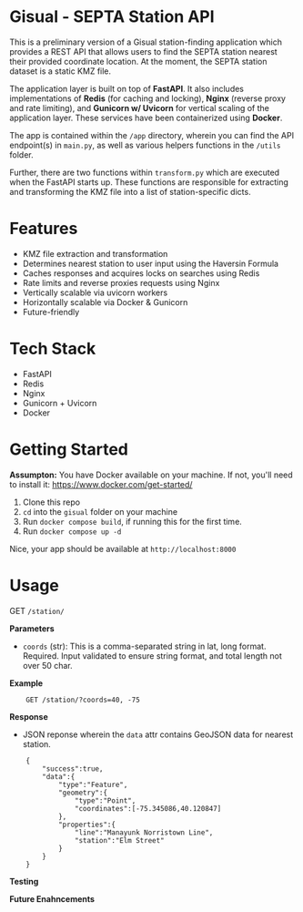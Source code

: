 # Gisual - SEPTA Station API

This is a preliminary version of a Gisual station-finding application which provides a REST API that allows users to find the SEPTA station nearest their provided coordinate location. At the moment, the SEPTA station dataset is a static KMZ file. 

The application layer is built on top of **FastAPI**. It also includes implementations of **Redis** (for caching and locking), **Nginx** (reverse proxy and rate limiting), and **Gunicorn w/ Uvicorn** for vertical scaling of the application layer. These services have been containerized using **Docker**.

The app is contained within the `/app` directory, wherein you can find the API endpoint(s) in `main.py`, as well as various helpers functions in the `/utils` folder.

Further, there are two functions within `transform.py` which are executed when the FastAPI starts up. These functions are responsible for extracting and transforming the KMZ file into a list of station-specific dicts. 

# Features

- KMZ file extraction and transformation
- Determines nearest station to user input using the Haversin Formula
- Caches responses and acquires locks on searches using Redis
- Rate limits and reverse proxies requests using Nginx
- Vertically scalable via uvicorn workers
- Horizontally scalable via Docker & Gunicorn
- Future-friendly

# Tech Stack

- FastAPI
- Redis
- Nginx
- Gunicorn + Uvicorn
- Docker

# Getting Started

**Assumpton:** You have Docker available on your machine. If not, you'll need to install it: https://www.docker.com/get-started/

1. Clone this repo
2. `cd` into the `gisual` folder on your machine
3. Run `docker compose build`, if running this for the first time.
4. Run `docker compose up -d`

Nice, your app should be available at `http://localhost:8000`

# Usage

GET `/station/` 

**Parameters**

- `coords` (str): This is a comma-separated string in lat, long format. Required. Input validated to ensure string format, and total length not over 50 char. 

**Example**

```
    GET /station/?coords=40, -75
```

**Response**

- JSON reponse wherein the `data` attr contains GeoJSON data for nearest station.

```
    {
        "success":true,
        "data":{
            "type":"Feature",
            "geometry":{
                "type":"Point",
                "coordinates":[-75.345086,40.120847]
            },
            "properties":{
                "line":"Manayunk Norristown Line",
                "station":"Elm Street"
            }
        }
    }
```

**Testing**



**Future Enahncements**